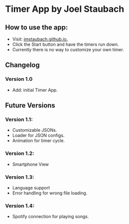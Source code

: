 # Timer App by Joel Staubach

## How to use the app:
- Visit: [jmstaubach.github.io.](https://jmstaubach.github.io)
- Click the Start button and have the timers run down.
- Currently there is no way to customize your own timer.
## Changelog
### Version 1.0
- Add: initial Timer App.

## Future Versions

### Version 1.1:
- Customizable JSONs.
- Loader for JSON configs.
- Animation for timer cycle.

### Version 1.2: 
- Smartphone View

### Version 1.3: 
- Language support
- Error handling for wrong file loading.
  
### Version 1.4: 
- Spotify connection for playing songs.
